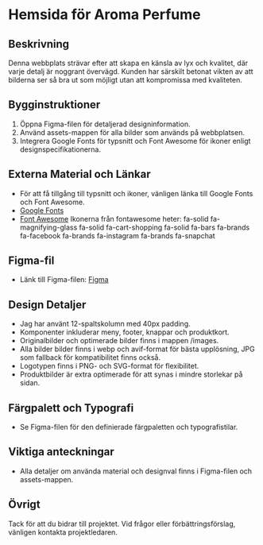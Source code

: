 # Hemsida för Aroma Perfume

## Beskrivning
Denna webbplats strävar efter att skapa en känsla av lyx och kvalitet, där varje detalj är noggrant övervägd. Kunden har särskilt betonat vikten av att bilderna ser så bra ut som möjligt utan att kompromissa med kvaliteten.

## Bygginstruktioner

1. Öppna Figma-filen för detaljerad designinformation.
2. Använd assets-mappen för alla bilder som används på webbplatsen.
3. Integrera Google Fonts för typsnitt och Font Awesome för ikoner enligt designspecifikationerna.

## Externa Material och Länkar
- För att få tillgång till typsnitt och ikoner, vänligen länka till Google Fonts och Font Awesome.
- [Google Fonts](https://fonts.google.com/specimen/Poppins/about)
- [Font Awesome](https://fontawesome.com/)
Ikonerna från fontawesome heter:
fa-solid fa-magnifying-glass
fa-solid fa-cart-shopping
fa-solid fa-bars
fa-brands fa-facebook
fa-brands fa-instagram
fa-brands fa-snapchat

## Figma-fil
- Länk till Figma-filen: [Figma](https://www.figma.com/file/wdLC4ao2c5sQKEZH4LnWdB/Uppgift-Gabriella-Broberg?type=design&node-id=30%3A41&mode=design&t=5ckRUhKZHlMRvORU-1)

## Design Detaljer
- Jag har använt 12-spaltskolumn med 40px padding. 
- Komponenter inkluderar meny, footer, knappar och produktkort.
- Originalbilder och optimerade bilder finns i mappen /images.
- Alla bilder bilder finns i webp och avif-format för bästa upplösning, JPG som fallback för kompatibilitet finns också.
- Logotypen finns i PNG- och SVG-format för flexibilitet.
- Produktbilder är extra optimerade för att synas i mindre storlekar på sidan.

## Färgpalett och Typografi
- Se Figma-filen för den definierade färgpaletten och typografistilar.

## Viktiga anteckningar
- Alla detaljer om använda material och designval finns i Figma-filen och assets-mappen.

## Övrigt
Tack för att du bidrar till projektet. Vid frågor eller förbättringsförslag, vänligen kontakta projektledaren.
